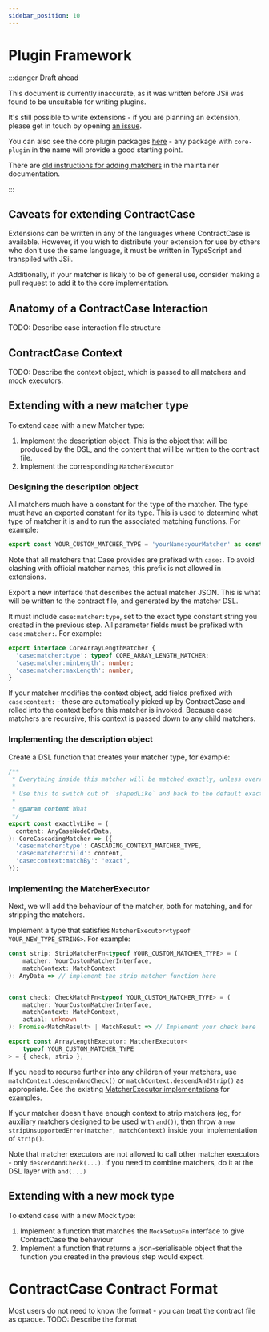 ```yaml
---
sidebar_position: 10
---
```


# Plugin Framework

:::danger Draft ahead

This document is currently inaccurate, as it was written before JSii was found to be unsuitable for writing plugins.

It's still possible to write extensions - if you are planning an extension, please get in touch by opening [an issue](https://github.com/case-contract-testing/contract-case/issues/new).

You can also see the core plugin packages [here](https://github.com/case-contract-testing/contract-case/tree/main/packages) - any package with `core-plugin` in the name will provide a good starting point.

There are [old instructions for adding matchers](https://github.com/case-contract-testing/case/blob/main/docs/maintainers/AddingMatchers.md) in the maintainer documentation.

:::

## Caveats for extending ContractCase

Extensions can be written in any of the languages where ContractCase is available.
However, if you wish to distribute your extension for use by others who don't use the same language, it must be written in TypeScript and transpiled with JSii.

Additionally, if your matcher is likely to be of general use, consider making a pull request to add it to the core implementation.

## Anatomy of a ContractCase Interaction

TODO: Describe case interaction file structure

## ContractCase Context

TODO: Describe the context object, which is passed to all matchers and mock executors.

## Extending with a new matcher type

To extend case with a new Matcher type:

1. Implement the description object. This is the object that will be produced by the DSL, and the content that will be written to the contract file.
2. Implement the corresponding `MatcherExecutor`

### Designing the description object

All matchers much have a constant for the type of the matcher. The
type must have an exported constant for its type. This is used to
determine what type of matcher it is and to run the associated matching
functions. For example:

```ts
export const YOUR_CUSTOM_MATCHER_TYPE = 'yourName:yourMatcher' as const;
```

Note that all matchers that Case provides are prefixed with `case:`. To avoid
clashing with official matcher names, this prefix is not allowed in extensions.

Export a new interface that describes the actual matcher JSON. This is
what will be written to the contract file, and generated by the matcher DSL.

It must include `case:matcher:type`, set to the exact type constant string you created in the previous step.
All parameter fields must be prefixed with `case:matcher:`. For example:

```ts
export interface CoreArrayLengthMatcher {
  'case:matcher:type': typeof CORE_ARRAY_LENGTH_MATCHER;
  'case:matcher:minLength': number;
  'case:matcher:maxLength': number;
}
```

If your matcher modifies the context object, add fields prefixed with
`case:context:` - these are automatically picked up by ContractCase and rolled
into the context before this matcher is invoked. Because case matchers are
recursive, this context is passed down to any child matchers.

### Implementing the description object

Create a DSL function that creates your matcher type, for example:

```ts
/**
 * Everything inside this matcher will be matched exactly, unless overridden with an `any*` matcher
 *
 * Use this to switch out of `shapedLike` and back to the default exact matching.
 *
 * @param content What
 */
export const exactlyLike = (
  content: AnyCaseNodeOrData,
): CoreCascadingMatcher => ({
  'case:matcher:type': CASCADING_CONTEXT_MATCHER_TYPE,
  'case:matcher:child': content,
  'case:context:matchBy': 'exact',
});
```

### Implementing the MatcherExecutor

Next, we will add the behaviour of the matcher, both for matching, and for stripping the matchers.

Implement a type that satisfies `MatcherExecutor<typeof YOUR_NEW_TYPE_STRING>`. For example:

```ts
const strip: StripMatcherFn<typeof YOUR_CUSTOM_MATCHER_TYPE> = (
    matcher: YourCustomMatcherInterface,
    matchContext: MatchContext
): AnyData => // implement the strip matcher function here


const check: CheckMatchFn<typeof YOUR_CUSTOM_MATCHER_TYPE> = (
    matcher: YourCustomMatcherInterface,
    matchContext: MatchContext,
    actual: unknown
): Promise<MatchResult> | MatchResult => // Implement your check here

export const ArrayLengthExecutor: MatcherExecutor<
    typeof YOUR_CUSTOM_MATCHER_TYPE
> = { check, strip };
```

If you need to recurse further into any children of your matchers, use
`matchContext.descendAndCheck()` or `matchContext.descendAndStrip()` as
appropriate. See the existing [MatcherExecutor implementations](https://github.com/case-contract-testing/case/tree/main/src/diffmatch) for examples.

If your matcher doesn't have enough context to strip matchers (eg, for
auxiliary matchers designed to be used with `and()`), then throw a `new stripUnsupportedError(matcher, matchContext)` inside your implementation of
`strip()`.

Note that matcher executors are not allowed to call other matcher executors -
only `descendAndCheck(...)`. If you need to combine matchers, do it at the DSL
layer with `and(...)`

## Extending with a new mock type

To extend case with a new Mock type:

1. Implement a function that matches the `MockSetupFn` interface to give ContractCase the behaviour
1. Implement a function that returns a json-serialisable object that the function you created in the previous step would expect.

# ContractCase Contract Format

Most users do not need to know the format - you can treat the contract file as opaque. TODO: Describe the format
